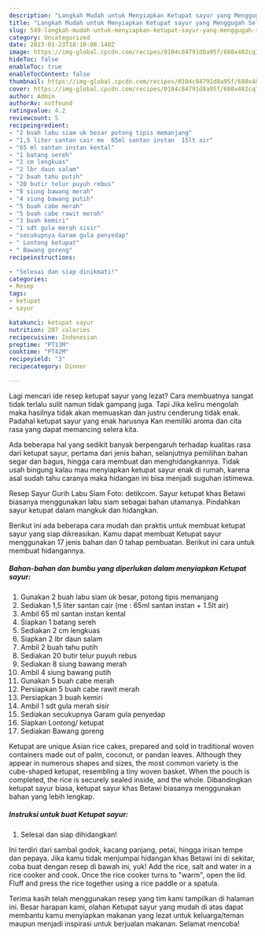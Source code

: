 ```yaml
---
description: "Langkah Mudah untuk Menyiapkan Ketupat sayur yang Menggugah Selera, Buat Buka Puasa}"
title: "Langkah Mudah untuk Menyiapkan Ketupat sayur yang Menggugah Selera, Buat Buka Puasa}"
slug: 549-langkah-mudah-untuk-menyiapkan-ketupat-sayur-yang-menggugah-selera-buat-buka-puasa
category: Uncategorized
date: 2023-01-23T18:10:08.140Z
image: https://img-global.cpcdn.com/recipes/0104c84791d8a95f/680x482cq70/ketupat-sayur-foto-resep-utama.jpg
hideToc: false
enableToc: true
enableTocContent: false
thumbnail: https://img-global.cpcdn.com/recipes/0104c84791d8a95f/680x482cq70/ketupat-sayur-foto-resep-utama.jpg
cover: https://img-global.cpcdn.com/recipes/0104c84791d8a95f/680x482cq70/ketupat-sayur-foto-resep-utama.jpg
author: Admin
authorAv: notfound
ratingvalue: 4.2
reviewcount: 5
recipeingredient:
- "2 buah labu siam uk besar potong tipis memanjang"
- "1,5 liter santan cair me  65ml santan instan  15lt air"
- "65 ml santan instan kental"
- "1 batang sereh"
- "2 cm lengkuas"
- "2 lbr daun salam"
- "2 buah tahu putih"
- "20 butir telur puyuh rebus"
- "8 siung bawang merah"
- "4 siung bawang putih"
- "5 buah cabe merah"
- "5 buah cabe rawit merah"
- "3 buah kemiri"
- "1 sdt gula merah sisir"
- "secukupnya Garam gula penyedap"
- " Lontong ketupat"
- " Bawang goreng"
recipeinstructions:

- "Selesai dan siap dinikmati!"
categories:
- Resep
tags:
- ketupat
- sayur

katakunci: ketupat sayur 
nutrition: 207 calories
recipecuisine: Indonesian
preptime: "PT13M"
cooktime: "PT42M"
recipeyield: "3"
recipecategory: Dinner

---
```



Lagi mencari ide resep ketupat sayur yang lezat? Cara membuatnya sangat tidak terlalu sulit namun tidak gampang juga. Tapi Jika keliru mengolah maka hasilnya tidak akan memuaskan dan justru cenderung tidak enak. Padahal ketupat sayur yang enak harusnya Kan memiliki aroma dan cita rasa yang dapat memancing selera kita.


Ada beberapa hal yang sedikit banyak berpengaruh terhadap kualitas rasa dari ketupat sayur, pertama dari jenis bahan, selanjutnya pemilihan bahan segar dan bagus, hingga cara membuat dan menghidangkannya. Tidak usah bingung kalau mau menyiapkan ketupat sayur enak di rumah, karena asal sudah tahu caranya maka hidangan ini bisa menjadi suguhan istimewa.

Resep Sayur Gurih Labu Siam Foto: detikcom. Sayur ketupat khas Betawi biasanya menggunakan labu siam sebagai bahan utamanya. Pindahkan sayur ketupat dalam mangkuk dan hidangkan.


Berikut ini ada beberapa cara mudah dan praktis untuk membuat ketupat sayur yang siap dikreasikan. Kamu dapat membuat Ketupat sayur menggunakan 17 jenis bahan dan 0 tahap pembuatan. Berikut ini cara untuk membuat hidangannya.

<!--inarticleads1-->

##### Bahan-bahan dan bumbu yang diperlukan dalam menyiapkan Ketupat sayur:

1. Gunakan 2 buah labu siam uk besar, potong tipis memanjang
1. Sediakan 1,5 liter santan cair (me : 65ml santan instan + 1.5lt air)
1. Ambil 65 ml santan instan kental
1. Siapkan 1 batang sereh
1. Sediakan 2 cm lengkuas
1. Siapkan 2 lbr daun salam
1. Ambil 2 buah tahu putih
1. Sediakan 20 butir telur puyuh rebus
1. Sediakan 8 siung bawang merah
1. Ambil 4 siung bawang putih
1. Gunakan 5 buah cabe merah
1. Persiapkan 5 buah cabe rawit merah
1. Persiapkan 3 buah kemiri
1. Ambil 1 sdt gula merah sisir
1. Sediakan secukupnya Garam gula penyedap
1. Siapkan  Lontong/ ketupat
1. Sediakan  Bawang goreng


Ketupat are unique Asian rice cakes, prepared and sold in traditional woven containers made out of palm, coconut, or pandan leaves. Although they appear in numerous shapes and sizes, the most common variety is the cube-shaped ketupat, resembling a tiny woven basket. When the pouch is completed, the rice is securely sealed inside, and the whole. Dibandingkan ketupat sayur biasa, ketupat sayur khas Betawi biasanya menggunakan bahan yang lebih lengkap. 

<!--inarticleads2-->

##### Instruksi untuk buat Ketupat sayur:


1. Selesai dan siap dihidangkan!

Ini terdiri dari sambal godok, kacang panjang, petai, hingga irisan tempe dan pepaya. Jika kamu tidak menjumpai hidangan khas Betawi ini di sekitar, coba buat dengan resep di bawah ini, yuk! Add the rice, salt and water in a rice cooker and cook. Once the rice cooker turns to &#34;warm&#34;, open the lid. Fluff and press the rice together using a rice paddle or a spatula. 

Terima kasih telah menggunakan resep yang tim kami tampilkan di halaman ini. Besar harapan kami, olahan Ketupat sayur yang mudah di atas dapat membantu kamu menyiapkan makanan yang lezat untuk keluarga/teman maupun menjadi inspirasi untuk berjualan makanan. Selamat mencoba!
